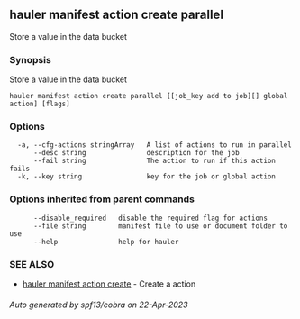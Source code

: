 ## hauler manifest action create parallel

Store a value in the data bucket

### Synopsis

Store a value in the data bucket

```
hauler manifest action create parallel [[job_key add to job][] global action] [flags]
```

### Options

```
  -a, --cfg-actions stringArray   A list of actions to run in parallel
      --desc string               description for the job
      --fail string               The action to run if this action fails
  -k, --key string                key for the job or global action
```

### Options inherited from parent commands

```
      --disable_required   disable the required flag for actions
      --file string        manifest file to use or document folder to use
      --help               help for hauler
```

### SEE ALSO

* [hauler manifest action create](hauler_manifest_action_create.md)	 - Create a action

###### Auto generated by spf13/cobra on 22-Apr-2023
